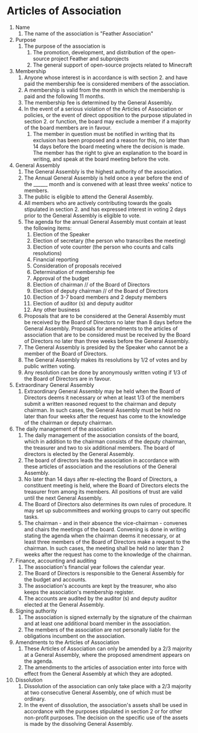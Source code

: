 # Articles of Association
1. Name
    1. The name of the association is "Feather Association"
2. Purpose
    1. The purpose of the association is
        1. The promotion, development, and distribution of the open-source project Feather and subprojects
        2. The general support of open-source projects related to Minecraft
3. Membership
    1. Anyone whose interest is in accordance is with section 2. and have paid the membership fee is considered members of the association.
    2. A membership is valid from the month in which the membership is paid and the following 11 months. 
    3. The membership fee is determined by the General Assembly.
    4. In the event of a serious violation of the Articles of Association or policies, or the event of direct opposition to the purpose stipulated in section 2. or function, the board may exclude a member if a majority of the board members are in favour. 
        1. The member in question must be notified in writing that its exclusion has been proposed and a reason for this, no later than 14 days before the board meeting where the decision is made. The member has the right to give an explanation to the board in writing, and speak at the board meeting before the vote. 
4. General Assembly
    1. The General Assembly is the highest authority of the association.
    2. The Annual General Assembly is held once a year before the end of the ______ month and is convened with at least three weeks' notice to members.
    3. The public is eligible to attend the General Assembly.
    4. All members who are actively contributing towards the goals stipulated in section 2. and has expressed interest in voting 2 days prior to the General Assembly is eligible to vote.
    5. The agenda for the annual General Assembly must contain at least the following items:
        1. Election of the Speaker
        2. Election of secretary (the person who transcribes the meeting)
        3. Election of vote counter (the person who counts and calls resolutions)
        4. Financial reporting
        5. Consideration of proposals received
        6. Determination of membership fee
        7. Approval of the budget
        8. Election of chairman // of the Board of Directors
        9. Election of deputy chairman // of the Board of Directors
        10. Election of 3-7 board members and 2 deputy members
        11. Election of auditor (s) and deputy auditor 
        12. Any other business
    6. Proposals that are to be considered at the General Assembly must be received by the Board of Directors no later than 8 days before the General Assembly. Proposals for amendments to the articles of association that are to be considered must be received by the Board of Directors no later than three weeks before the General Assembly.
    7. The General Assembly is presided by the Speaker who cannot be a member of the Board of Directors.
    8. The General Assembly makes its resolutions by 1/2 of votes and by public written voting.
    9. Any resolution can be done by anonymously written voting if 1/3 of the Board of Directors are in favour.
5. Extraordinary General Assembly
    1. Extraordinary General Assembly may be held when the Board of Directors deems it necessary or when at least 1/3 of the members submit a written reasoned request to the chairman and deputy chairman. In such cases, the General Assembly must be held no later than four weeks after the request has come to the knowledge of the chairman or deputy chairman.
6. The daily management of the association
    1. The daily management of the association consists of the board, which in addition to the chairman consists of the deputy chairman, the treasurer and two to six additional members. The board of directors is elected by the General Assembly.
    2. The board of directors leads the association in accordance with these articles of association and the resolutions of the General Assembly.
    3. No later than 14 days after re-electing the Board of Directors, a constituent meeting is held, where the Board of Directors elects the treasurer from among its members. All positions of trust are valid until the next General Assembly.
    4. The Board of Directors also determines its own rules of procedure. It may set up subcommittees and working groups to carry out specific tasks.
    5. The chairman - and in their absence the vice-chairman - convenes and chairs the meetings of the board. Convening is done in writing stating the agenda when the chairman deems it necessary, or at least three members of the Board of Directors make a request to the chairman. In such cases, the meeting shall be held no later than 2 weeks after the request has come to the knowledge of the chairman.
7. Finance, accounting and auditing
    1. The association's financial year follows the calendar year.
    2. The Board of Directors is responsible to the General Assembly for the budget and accounts.
    3. The association's accounts are kept by the treasurer, who also keeps the association's membership register.
    4. The accounts are audited by the auditor (s) and deputy auditor elected at the General Assembly.
8. Signing authority
    1. The association is signed externally by the signature of the chairman and at least one additional board member in the association.
    2. The members of the association are not personally liable for the obligations incumbent on the association.
9. Amendments to the Articles of Association
    1. These Articles of Association can only be amended by a 2/3 majority at a General Assembly, where the proposed amendment appears on the agenda.
    2. The amendments to the articles of association enter into force with effect from the General Assembly at which they are adopted.
10. Dissolution
    1. Dissolution of the association can only take place with a 2/3 majority at two consecutive General Assembly, one of which must be ordinary.
    2. In the event of dissolution, the association's assets shall be used in accordance with the purposes stipulated in section 2 or for other non-profit purposes. The decision on the specific use of the assets is made by the dissolving General Assembly.